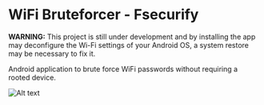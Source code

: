 # WiFi Bruteforcer - Fsecurify
**WARNING:** This project is still under development and by installing the app may deconfigure the Wi-Fi settings of your Android OS, a system restore may be necessary to fix it.

Android application to brute force WiFi passwords without requiring a rooted device.

![Alt text](1280.jpg?raw=true "Fsecurify")

